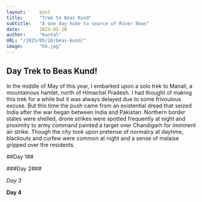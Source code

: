 ```yaml
---
layout:     post 
title:      "Trek to Beas Kund"
subtitle:   "A one day hike to source of River Beas"
date:       2025-05-20
author:     "kuntal"
URL: "/2025/05/20/beas-kund/"
image:      "bk.jpg"
---
```


## Day Trek to Beas Kund!

In the middle of May of this year, I embarked upon a solo trek to Manali, a mountainous hamlet, north of Himachal Pradesh. I had thought of making this trek for a while but it was always delayed due to some frivoulous excuse. But this time the push came from an existential dread that seized India after the war began between India and Pakistan. Northern border states were shelled, drone strikes were spotted frequently at night and proximity to army command painted a target over Chandigarh for imminent air strike. Though the city took upon pretense of normalcy at daytime, blackouts and curfew were common at night and a sense of malaise gripped over the residents.

##Day 1##

###Day 2###

*Day 3*

**Day 4**